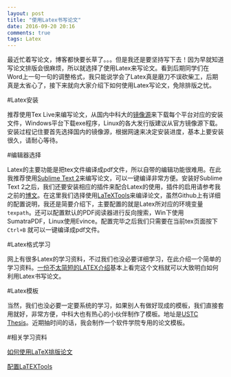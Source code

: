 ```yaml
---
layout: post
title: "使用Latex书写论文"
date: 2016-09-20 20:16
comments: true
tags: Latex
---
```


最近忙着写论文，博客都快要长草了。。。但是我还是要坚持写下去！因为早就知道写论文排版会很麻烦，所以就选择了使用Latex来写论文。看到后期同学们在Word上一句一句的调整格式，我只能说学会了Latex真是磨刀不误砍柴工，后期真是太省心了，接下来就向大家介绍下如何使用Latex写论文，免除排版之忧。


#Latex安装

推荐使用Tex Live来编写论文，从国内中科大的[镜像源](http://mirrors.zju.edu.cn/CTAN/systems/texlive/tlnet/)来下载每个平台对应的安装文件，Windows平台下载exe程序，Linux的各大发行版建议从官方镜像源下载。安装过程记住要首先选择国内的镜像源，根据网速来决定安装进度，基本上要安装很久，请耐心等待。

#编辑器选择

Latex的主要功能是把tex文件编译成pdf文件，所以自带的编辑功能很难用。在此我推荐使用[Sublime Text 2](https://sublimetext.com/2)来编写论文，可以一键编译非常方便。安装好Sublime Text 2之后，我们还要安装相应的插件来配合Latex的使用，插件的启用请参考我之前的[博文](https://blog.icehoney.me/posts/2013-07-02-Sublime-Text2-plugins)。在这里我们选择使用[LaTeXTools](https://github.com/SublimeText/LaTeXTools)来编译论文，虽然Github上有详细的配置说明，我还是简要介绍下，主要配置的就是Latex所对应的环境变量`texpath`。还可以配置默认的PDF阅读器进行反向搜索，Win下使用SumatraPDF，Linux使用Evince。配置完毕之后我们只需要在当前tex页面按下`Ctrl+B` 就可以一键编译成pdf文件。

#Latex格式学习

网上有很多Latex的学习资料，不过我们也没必要详细学习，在此介绍一个简单的学习资料。[一份不太简短的LATEX介绍](http://mirror.hust.edu.cn/CTAN/info/lshort/chinese/lshort-zh-cn.pdf)基本上看完这个文档就可以大致明白如何利用Latex书写论文。


#Latex模板

当然，我们也没必要一定要系统的学习，如果别人有做好现成的模板，我们直接套用就好，非常方便，中科大也有热心的小伙伴制作了模板。地址是[USTC Thesis](https://github.com/ustctug/ustcthesis)。近期抽时间的话，我会制作一个软件学院专用的论文模板。

#相关学习资料

[如何使用LaTeX排版论文](https://github.com/tuna/thulib-latex-talk)

[配置LaTEXTools](https://www.zhihu.com/question/36038602/answer/78549469)